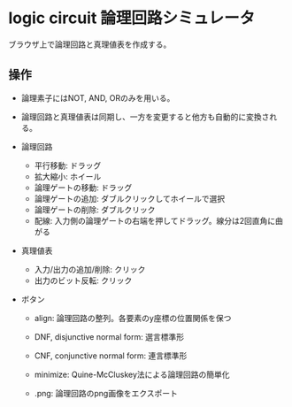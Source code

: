# logic circuit 論理回路シミュレータ

ブラウザ上で論理回路と真理値表を作成する。

## 操作

- 論理素子にはNOT, AND, ORのみを用いる。
- 論理回路と真理値表は同期し、一方を変更すると他方も自動的に変換される。

- 論理回路
    + 平行移動: ドラッグ
    + 拡大縮小: ホイール
    + 論理ゲートの移動: ドラッグ
    + 論理ゲートの追加: ダブルクリックしてホイールで選択
    + 論理ゲートの削除: ダブルクリック
    + 配線: 入力側の論理ゲートの右端を押してドラッグ。線分は2回直角に曲がる

- 真理値表
    + 入力/出力の追加/削除: クリック
    + 出力のビット反転: クリック

- ボタン
    + align: 論理回路の整列。各要素のy座標の位置関係を保つ

    + DNF, disjunctive normal form: 選言標準形
    + CNF, conjunctive normal form: 連言標準形
    + minimize: Quine-McCluskey法による論理回路の簡単化

    + .png: 論理回路のpng画像をエクスポート